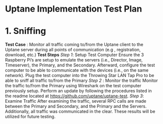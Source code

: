 # Uptane Implementation Test Plan
# 1. Sniffing
**Test Case** : Monitor all traffic coming to/from the Uptane client to the Uptane server during all points of communication (e.g , registration, download, etc.)
**Test Steps** 
*Step 1*: Setup Test Computer 
Ensure the 3 Raspberry Pi’s are setup to emulate the servers (i.e., Director, Image, Timeserver), the Primary, and the Secondary. Afterward, configure the test computer to be able to communicate with the devices (i.e., on the same network). Plug the test computer into the Throwing Star LAN Tap Pro to be able to sniff all traffic to/from the Primary
*Step 2* : Monitor the traffic
Monitor the traffic to/from the Primary using Wireshark on the test computer previously setup. Perform an update by following the procedures listed in the readme located at https://github.com/uptane/uptane-test.
*Step 3*: Examine Traffic
After examining the traffic, several RPC calls are made between the Primary and Secondary, and the Primary and the Servers. Additionally, all traffic was communicated in the clear. These results will be utilized for future testing.



